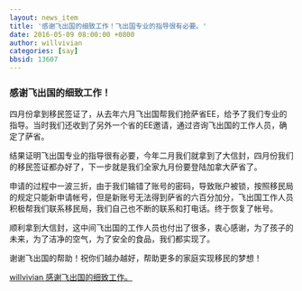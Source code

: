 ```yaml
---
layout: news_item
title: '感谢飞出国的细致工作！飞出国专业的指导很有必要。'
date: 2016-05-09 08:00:00 +0800
author: willvivian
categories: [say]
bbsid: 13607
---
```


### 感谢飞出国的细致工作！

四月份拿到移民签证了，从去年六月飞出国帮我们抢萨省EE，给予了我们专业的指导。当时我们还收到了另外一个省的EE邀请，通过咨询飞出国的工作人员，确定了萨省。

结果证明飞出国专业的指导很有必要，今年二月我们就拿到了大信封，四月份我们的移民签证都办好了，下一步就是我们全家九月份要登陆加拿大萨省了。

申请的过程中一波三折，由于我们输错了账号的密码，导致账户被锁，按照移民局的规定只能新申请帐号，但是新账号无法得到萨省的六百分加分，飞出国工作人员积极帮我们联系移民局，我们自己也不断的联系和打电话。终于恢复了帐号。

顺利拿到大信封，这中间飞出国的工作人员也付出了很多，衷心感谢，为了孩子的未来，为了洁净的空气，为了安全的食品，我们都实现了。

谢谢飞出国的帮助！祝你们越办越好，帮助更多的家庭实现移民的梦想！

[willvivian 感谢飞出国的细致工作。](https://bbs.fcgvisa.com/t/topic/13607)
